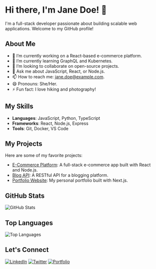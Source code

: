 # Hi there, I'm Jane Doe! 👋

I'm a full-stack developer passionate about building scalable web applications. Welcome to my GitHub profile!

## About Me
- 🔭 I’m currently working on a React-based e-commerce platform.
- 🌱 I’m currently learning GraphQL and Kubernetes.
- 👯 I’m looking to collaborate on open-source projects.
- 💬 Ask me about JavaScript, React, or Node.js.
- 📫 How to reach me: jane.doe@example.com.
- 😄 Pronouns: She/Her.
- ⚡ Fun fact: I love hiking and photography!

## My Skills
- **Languages**: JavaScript, Python, TypeScript
- **Frameworks**: React, Node.js, Express
- **Tools**: Git, Docker, VS Code

## My Projects
Here are some of my favorite projects:
- [E-Commerce Platform](https://github.com/janedoe/ecommerce): A full-stack e-commerce app built with React and Node.js.
- [Blog API](https://github.com/janedoe/blog-api): A RESTful API for a blogging platform.
- [Portfolio Website](https://github.com/janedoe/portfolio): My personal portfolio built with Next.js.

## GitHub Stats
![GitHub Stats](https://github-readme-stats.vercel.app/api?username=janedoe&show_icons=true&theme=dark)

## Top Languages
![Top Languages](https://github-readme-stats.vercel.app/api/top-langs/?username=janedoe&layout=compact&theme=dark)

## Let's Connect
[![LinkedIn](https://img.shields.io/badge/LinkedIn-0077B5?style=for-the-badge&logo=linkedin&logoColor=white)](https://linkedin.com/in/janedoe)
[![Twitter](https://img.shields.io/badge/Twitter-1DA1F2?style=for-the-badge&logo=twitter&logoColor=white)](https://twitter.com/janedoe)
[![Portfolio](https://img.shields.io/badge/Portfolio-FF5722?style=for-the-badge&logo=google-chrome&logoColor=white)](https://janedoe.com)
